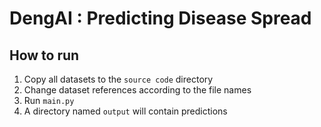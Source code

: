 # DengAI : Predicting Disease Spread

## How to run
1. Copy all datasets to the `source code` directory
2. Change dataset references according to the file names
3. Run `main.py`
4. A directory named `output` will contain predictions